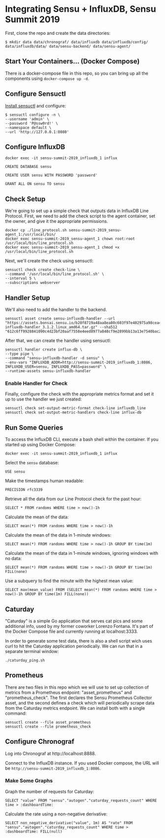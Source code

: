 # Integrating Sensu + InfluxDB, Sensu Summit 2019

First, clone the repo and create the data directories:

```
$ mkdir data data/chronograf/ data/influxdb data/influxdb/config/ data/influxdb/data/ data/sensu-backend/ data/sensu-agent/
```

## Start Your Containers... (Docker Compose)

There is a docker-compose file in this repo, so you can bring up all the components using `docker-compose up -d`.

## Configure Sensuctl

[Install sensuctl](https://docs-preview.sensuapp.org/sensu-go/5.12/installation/install-sensu/#install-sensuctl) and configure:

```
$ sensuctl configure -n \
--username 'admin' \
--password 'P@ssw0rd!' \
--namespace default \
--url 'http://127.0.0.1:8080'
```

## Configure InfluxDB

```
docker exec -it sensu-summit-2019_influxdb_1 influx
```

```
CREATE DATABASE sensu

CREATE USER sensu WITH PASSWORD 'password'

GRANT ALL ON sensu TO sensu
```

## Check Setup

We're going to set up a simple check that outputs data in InfluxDB Line Protocol. First, we need to add the check script to the agent container, set the owner, and give it the appropriate permissions.

```
docker cp ./line_protocol.sh sensu-summit-2019_sensu-agent_1:/usr/local/bin/
docker exec sensu-summit-2019_sensu-agent_1 chown root:root /usr/local/bin/line_protocol.sh
docker exec sensu-summit-2019_sensu-agent_1 chmod +x /usr/local/bin/line_protocol.sh
```

Next, we'll create the check using sensuctl:

```
sensuctl check create check-line \
--command '/usr/local/bin/line_protocol.sh' \
--interval 5 \
--subscriptions webserver
```

## Handler Setup

We'll also need to add the handler to the backend.

```
sensuctl asset create sensu-influxdb-handler --url "https://assets.bonsai.sensu.io/b28f8719a48aa8ea80c603f97e402975a98cea47/sensu-influxdb-handler_3.1.2_linux_amd64.tar.gz" --sha512 "612c6ff9928841090c4d23bf20aaf7558e4eed8977a848cf9e2899bb13a13e7540bac2b63e324f39d9b1257bb479676bc155b24e21bf93c722b812b0f15cb3bd"
```

After that, we can create the handler using sensuctl:

```
sensuctl handler create influx-db \
--type pipe \
--command "sensu-influxdb-handler -d sensu" \
--env-vars "INFLUXDB_ADDR=http://sensu-summit-2019_influxdb_1:8086, INFLUXDB_USER=sensu, INFLUXDB_PASS=password" \
--runtime-assets sensu-influxdb-handler
```

### Enable Handler for Check

Finally, configure the check with the appropriate metrics format and set it up to use the handler we just created:

```
sensuctl check set-output-metric-format check-line influxdb_line
sensuctl check set-output-metric-handlers check-line influx-db
```

## Run Some Queries

To access the InfluxDB CLI, execute a bash shell within the container. If you started up using Docker Compose:

```
docker exec -it sensu-summit-2019_influxdb_1 influx
```

Select the `sensu` database:

```
USE sensu
```

Make the timestamps human readable:

```
PRECISION rfc3339
```

Retrieve all the data from our Line Protocol check for the past hour:

```
SELECT * FROM randoms WHERE time > now()-1h
```

Calculate the mean of the data:

```
SELECT mean(*) FROM randoms WHERE time > now()-1h
```

Calculate the mean of the data in 1-minute windows:

```
SELECT mean(*) FROM randoms WHERE time > now()-1h GROUP BY time(1m)
```

Calculate the mean of the data in 1-minute windows, ignoring windows with no data:

```
SELECT mean(*) FROM randoms WHERE time > now()-1h GROUP BY time(1m) FILL(none)
```

Use a subquery to find the minute with the highest mean value:

```
SELECT max(mean_value) FROM (SELECT mean(*) FROM randoms WHERE time > now()-1h GROUP BY time(1m) FILL(none))
```

## Caturday

"Caturday" is a simple Go application that serves cat pics and some additional info, used by my former coworker Lorenzo Fontana. It's part of the Docker Compose file and currently running at localhost:3333.

In order to generate some test data, there is also a shell script wich uses curl to hit the Caturday application periodically. We can run that in a separate terminal window:

```
./caturday_ping.sh
```

## Prometheus

There are two files in this repo which we will use to set up collection of metrics from a Prometheus endpoint: "asset_prometheus" and "prometheus_check". The first declares the Sensu Prometheus Collector asset, and the second defines a check which will periodically scrape data from the Caturday metrics endpoint. We can install both with a single command:

```
sensuctl create --file asset_prometheus
sensuctl create --file prometheus_check
```

## Configure Chronograf

Log into Chronograf at http://localhost:8888.

Connect to the InfluxDB instance. If you used Docker compose, the URL will be `http://sensu-summit-2019_influxdb_1:8086`.

### Make Some Graphs

Graph the number of requests for Caturday:

```
SELECT "value" FROM "sensu"."autogen"."caturday_requests_count" WHERE time > :dashboardTime:
```

Calculate the rate using a non-negative derivative:

```
SELECT non_negative_derivative("value", 1m) AS "rate" FROM "sensu"."autogen"."caturday_requests_count" WHERE time > :dashboardTime: FILL(null)
```